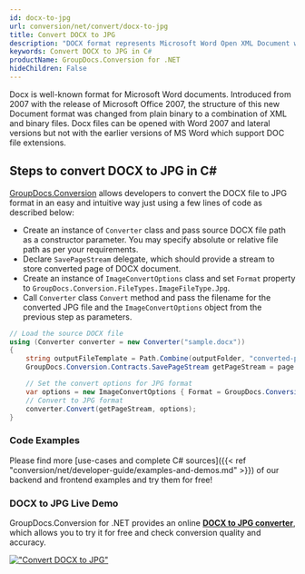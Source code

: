 ```yaml
---
id: docx-to-jpg
url: conversion/net/convert/docx-to-jpg
title: Convert DOCX to JPG
description: "DOCX format represents Microsoft Word Open XML Document with .docx extension. Learn how to convert DOCX to JPG file programmatically in C# language using GroupDocs.Conversion for .NET library."
keywords: Convert DOCX to JPG in C#
productName: GroupDocs.Conversion for .NET
hideChildren: False
---
```


Docx is well-known format for Microsoft Word documents. Introduced from 2007 with the release of Microsoft Office 2007, the structure of this new Document format was changed from plain binary to a combination of XML and binary files. Docx files can be opened with Word 2007 and lateral versions but not with the earlier versions of MS Word which support DOC file extensions.

## Steps to convert DOCX to JPG in C#

[GroupDocs.Conversion](https://products.groupdocs.com/conversion/net) allows developers to convert the DOCX file to JPG format in an easy and intuitive way just using a few lines of code as described below:

* Create an instance of `Converter` class and pass source DOCX file path as a constructor parameter. You may specify absolute or relative file path as per your requirements. 
* Declare `SavePageStream` delegate, which should provide a stream to store converted page of DOCX document.
* Create an instance of `ImageConvertOptions` class and set `Format` property to `GroupDocs.Conversion.FileTypes.ImageFileType.Jpg`.
* Call `Converter` class `Convert` method and pass the filename for the converted JPG file and the `ImageConvertOptions` object from the previous step as parameters.

```csharp
// Load the source DOCX file
using (Converter converter = new Converter("sample.docx"))
{
    string outputFileTemplate = Path.Combine(outputFolder, "converted-page-{0}.jpg");
    GroupDocs.Conversion.Contracts.SavePageStream getPageStream = page => new FileStream(string.Format(outputFileTemplate, page), FileMode.Create);

    // Set the convert options for JPG format
    var options = new ImageConvertOptions { Format = GroupDocs.Conversion.FileTypes.ImageFileType.Jpg };   
    // Convert to JPG format
    converter.Convert(getPageStream, options);
}
```

### Code Examples

Please find more [use-cases and complete C# sources]({{< ref "conversion/net/developer-guide/examples-and-demos.md" >}}) of our backend and frontend examples and try them for free!

### DOCX to JPG Live Demo

GroupDocs.Conversion for .NET provides an online [**DOCX to JPG converter**](https://products.groupdocs.app/conversion/docx-to-jpg), which allows you to try it for free and check conversion quality and accuracy.

[!["Convert DOCX to JPG"](conversion/net/images/convert-to-jpg/convert-docx-to-jpg.png)](https://products.groupdocs.app/conversion/docx-to-jpg)